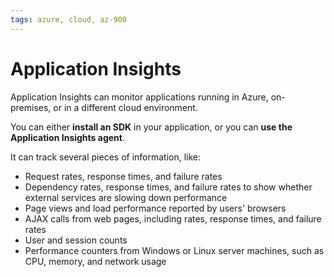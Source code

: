 ```yaml
---
tags: azure, cloud, az-900
---
```


# Application Insights

Application Insights can monitor applications running in Azure, on-premises, or in a different cloud environment.

You can either **install an SDK** in your application, or you can **use the Application Insights agent**.

It can track several pieces of information, like:

- Request rates, response times, and failure rates
- Dependency rates, response times, and failure rates to show whether external services are slowing down performance
- Page views and load performance reported by users' browsers
- AJAX calls from web pages, including rates, response times, and failure rates
- User and session counts
- Performance counters from Windows or Linux server machines, such as CPU, memory, and network usage
